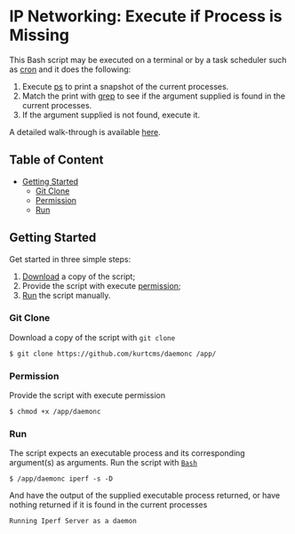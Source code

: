 # IP Networking: Execute if Process is Missing

This Bash script may be executed on a terminal or by a task scheduler such as [cron](https://crontab.guru/) and it does the following:

1. Execute [ps](https://linux.die.net/man/1/ps) to print a snapshot of the current processes.
2. Match the print with [grep](https://linux.die.net/man/1/grep) to see if the argument supplied is found in the current processes.
3. If the argument supplied is not found, execute it.

A detailed walk-through is available [here](https://kurtcms.org/networking-execute-if-process-is-missing/).

## Table of Content

- [Getting Started](#getting-started)
  - [Git Clone](#git-clone)
  - [Permission](#permission)
  - [Run](#run)

## Getting Started

Get started in three simple steps:

1. [Download](#git-clone) a copy of the script;
2. Provide the script with execute [permission](#permission);
3. [Run](#run) the script manually.

### Git Clone

Download a copy of the script with `git clone`

```shell
$ git clone https://github.com/kurtcms/daemonc /app/
```

### Permission

Provide the script with execute permission

```shell
$ chmod +x /app/daemonc
```

### Run

The script expects an executable process and its corresponding argument(s) as arguments. Run the script with [`Bash`](https://github.com/python/cpython)

```shell
$ /app/daemonc iperf -s -D
```

And have the output of the supplied executable process returned, or have nothing returned if it is found in the current processes

```
Running Iperf Server as a daemon
```
